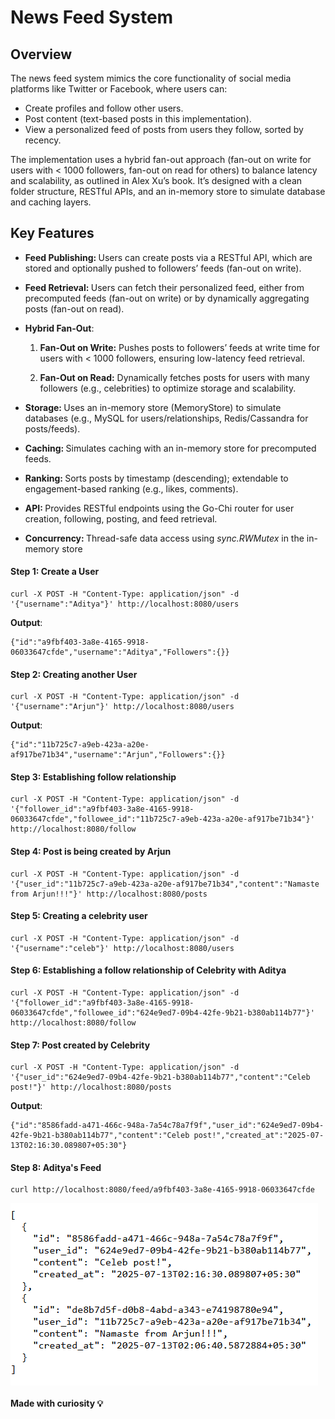 # News Feed System

## Overview
The news feed system mimics the core functionality of social media platforms like Twitter or Facebook, where users can:

- Create profiles and follow other users.
- Post content (text-based posts in this implementation).
- View a personalized feed of posts from users they follow, sorted by recency.

The implementation uses a hybrid fan-out approach (fan-out on write for users with < 1000 followers, fan-out on read for others) to balance latency and scalability, as outlined in Alex Xu’s book. It’s designed with a clean folder structure, RESTful APIs, and an in-memory store to simulate database and caching layers.

## Key Features

- <b>Feed Publishing: </b>Users can create posts via a RESTful API, which are stored and optionally pushed to followers’ feeds (fan-out on write).

- <b>Feed Retrieval: </b>Users can fetch their personalized feed, either from precomputed feeds (fan-out on write) or by dynamically aggregating posts (fan-out on read).

- <b>Hybrid Fan-Out</b>:
    1. <b>Fan-Out on Write:</b> Pushes posts to followers’ feeds at write time for users with < 1000 followers, ensuring low-latency feed retrieval.

    2. <b>Fan-Out on Read:</b> Dynamically fetches posts for users with many followers (e.g., celebrities) to optimize storage and scalability.

- <b>Storage: </b>Uses an in-memory store (MemoryStore) to simulate databases (e.g., MySQL for users/relationships, Redis/Cassandra for posts/feeds).


- <b>Caching: </b>Simulates caching with an in-memory store for precomputed feeds.

- <b>Ranking: </b>Sorts posts by timestamp (descending); extendable to engagement-based ranking (e.g., likes, comments).

- <b>API: </b>Provides RESTful endpoints using the Go-Chi router for user creation, following, posting, and feed retrieval.

- <b>Concurrency: </b>Thread-safe data access using <i>sync.RWMutex</i> in the in-memory store



#### Step 1: Create a User
````````````````````````
curl -X POST -H "Content-Type: application/json" -d '{"username":"Aditya"}' http://localhost:8080/users
````````````````````````

<b>Output</b>:
````````````````````````
{"id":"a9fbf403-3a8e-4165-9918-06033647cfde","username":"Aditya","Followers":{}}
````````````````````````

#### Step 2: Creating another User
````````````````````````
curl -X POST -H "Content-Type: application/json" -d '{"username":"Arjun"}' http://localhost:8080/users
````````````````````````

<b>Output</b>:
````````````````````````
{"id":"11b725c7-a9eb-423a-a20e-af917be71b34","username":"Arjun","Followers":{}}
````````````````````````

#### Step 3: Establishing follow relationship
````````````````````````
curl -X POST -H "Content-Type: application/json" -d '{"follower_id":"a9fbf403-3a8e-4165-9918-06033647cfde","followee_id":"11b725c7-a9eb-423a-a20e-af917be71b34"}' http://localhost:8080/follow    
````````````````````````

#### Step 4: Post is being created by Arjun
````````````````````````
curl -X POST -H "Content-Type: application/json" -d '{"user_id":"11b725c7-a9eb-423a-a20e-af917be71b34","content":"Namaste from Arjun!!!"}' http://localhost:8080/posts
````````````````````````

#### Step 5: Creating a celebrity user
````````````````````````
curl -X POST -H "Content-Type: application/json" -d '{"username":"celeb"}' http://localhost:8080/users
````````````````````````

#### Step 6: Establishing a follow relationship of Celebrity with Aditya
````````````````````````
curl -X POST -H "Content-Type: application/json" -d '{"follower_id":"a9fbf403-3a8e-4165-9918-06033647cfde","followee_id":"624e9ed7-09b4-42fe-9b21-b380ab114b77"}' http://localhost:8080/follow
````````````````````````

#### Step 7: Post created by Celebrity
````````````````````````
curl -X POST -H "Content-Type: application/json" -d '{"user_id":"624e9ed7-09b4-42fe-9b21-b380ab114b77","content":"Celeb post!"}' http://localhost:8080/posts
````````````````````````
<b>Output</b>:
````````````````````````
{"id":"8586fadd-a471-466c-948a-7a54c78a7f9f","user_id":"624e9ed7-09b4-42fe-9b21-b380ab114b77","content":"Celeb post!","created_at":"2025-07-13T02:16:30.089807+05:30"}
````````````````````````

#### Step 8: Aditya's Feed
````````````````````````
curl http://localhost:8080/feed/a9fbf403-3a8e-4165-9918-06033647cfde
````````````````````````
<img src="./assets/aditya-feed.png" />

<br />
<br />
<b>Made with curiosity 💡</b>